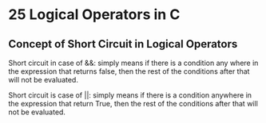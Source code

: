 # 25 Logical Operators in C

## Concept of Short Circuit in Logical Operators

Short circuit in case of &&: simply means if there is a condition any where in the expression that returns false, then the rest of the conditions after that will not be evaluated.

Short circuit is case of ||: simply means if there is a condition anywhere in the expression that return True, then the rest of the conditions after that will not be evaluated.
